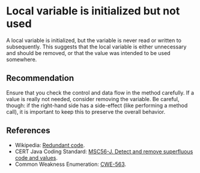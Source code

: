 # Local variable is initialized but not used
A local variable is initialized, but the variable is never read or written to subsequently. This suggests that the local variable is either unnecessary and should be removed, or that the value was intended to be used somewhere.


## Recommendation
Ensure that you check the control and data flow in the method carefully. If a value is really not needed, consider removing the variable. Be careful, though: if the right-hand side has a side-effect (like performing a method call), it is important to keep this to preserve the overall behavior.


## References
* Wikipedia: [Redundant code](https://en.wikipedia.org/wiki/Redundant_code).
* CERT Java Coding Standard: [MSC56-J. Detect and remove superfluous code and values](https://www.securecoding.cert.org/confluence/display/java/MSC56-J.+Detect+and+remove+superfluous+code+and+values).
* Common Weakness Enumeration: [CWE-563](https://cwe.mitre.org/data/definitions/563.html).
